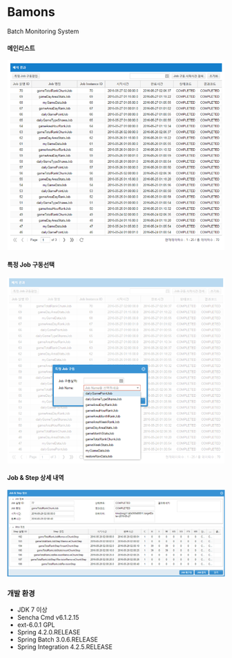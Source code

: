 # Bamons
Batch Monitoring System

#### 메인리스트
![Bamons](./document/image/bamons-1.png)
#### 특정 Job 구동선택
![Bamons](./document/image/bamons-2.png)
#### Job & Step 상세 내역
![Bamons](./document/image/bamons-3.png)

### 개발 환경
* JDK 7 이상
* Sencha Cmd v6.1.2.15
* ext-6.0.1 GPL
* Spring 4.2.0.RELEASE
* Spring Batch 3.0.6.RELEASE
* Spring Integration 4.2.5.RELEASE